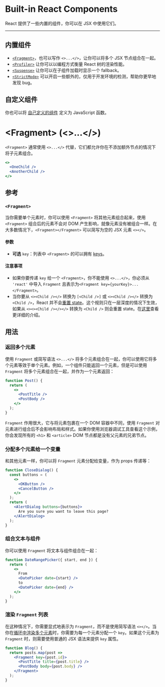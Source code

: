 # Built-in React Components

React 提供了一些内置的组件，你可以在 JSX 中使用它们。

------

## 内置组件 

- [`<Fragment>`](https://zh-hans.react.dev/reference/react/Fragment)，也可以写作 `<>...</>`，让你可以将多个 JSX 节点组合在一起。
- [`<Profiler>`](https://zh-hans.react.dev/reference/react/Profiler) 让你可以以编程方式衡量 React 树的渲染性能。
- [`<Suspense>`](https://zh-hans.react.dev/reference/react/Suspense) 让你可以在子组件加载时显示一个 fallback。
- [`<StrictMode>`](https://zh-hans.react.dev/reference/react/StrictMode) 可以开启一些额外的，仅用于开发环境的检测，帮助你更早地发现 bug。

## 自定义组件 

你也可以将 [自己定义的组件](https://zh-hans.react.dev/learn/your-first-component) 定义为 JavaScript 函数。

# \<Fragment> (<>...</>)

`<Fragment>` 通常使用 `<>...</>` 代替，它们都允许你在不添加额外节点的情况下将子元素组合。

```jsx
<>
  <OneChild />
  <AnotherChild />
</>
```

## 参考 

### `<Fragment>` 

当你需要单个元素时，你可以使用 `<Fragment>` 将其他元素组合起来，使用 `<Fragment>` 组合后的元素不会对 DOM 产生影响，就像元素没有被组合一样。在大多数情况下，`<Fragment></Fragment>` 可以简写为空的 JSX 元素 `<></>`。

#### 参数 

- **可选** `key`：列表中 `<Fragment>` 的可以拥有 [keys](https://zh-hans.react.dev/learn/rendering-lists#keeping-list-items-in-order-with-key)。

#### 注意事项 

- 如果你要传递 `key` 给一个 `<Fragment>`，你不能使用 `<>...</>`，你必须从 `'react'` 中导入 `Fragment` 且表示为`<Fragment key={yourKey}>...</Fragment>`。
- 当你要从 `<><Child /></>` 转换为  `[<Child />]` 或 `<><Child /></>` 转换为 `<Child />`，React 并不会[重置 state](https://zh-hans.react.dev/learn/preserving-and-resetting-state)。这个规则只在一层深度的情况下生效，如果从 `<><><Child /></></>` 转换为 `<Child />` 则会重置 state。在[这里](https://gist.github.com/clemmy/b3ef00f9507909429d8aa0d3ee4f986b)查看更详细的介绍。

## 用法 

### 返回多个元素 

使用 `Fragment` 或简写语法 `<>...</>` 将多个元素组合在一起，你可以使用它将多个元素等效于单个元素。例如，一个组件只能返回一个元素，但是可以使用 `Fragment` 将多个元素组合在一起，并作为一个元素返回：

```jsx
function Post() {
  return (
    <>
      <PostTitle />
      <PostBody />
    </>
  );
}
```

`Fragment` 作用很大，它与将元素包裹在一个 DOM 容器中不同，使用 `Fragment` 对元素进行组合后不会影响布局和样式。如果你使用浏览器调试工具查看这个示例，你会发现所有的 `<h1>` 和 `<article>` DOM 节点都是没有父元素的兄弟节点。

### 分配多个元素给一个变量 

和其他元素一样，你可以将 `Fragment` 元素分配给变量，作为 props 传递等：

```jsx
function CloseDialog() {
  const buttons = (
    <>
      <OKButton />
      <CancelButton />
    </>
  );
  return (
    <AlertDialog buttons={buttons}>
      Are you sure you want to leave this page?
    </AlertDialog>
  );
}
```

### 组合文本与组件 

你可以使用 `Fragment` 将文本与组件组合在一起：

```jsx
function DateRangePicker({ start, end }) {
  return (
    <>
      From
      <DatePicker date={start} />
      to
      <DatePicker date={end} />
    </>
  );
}
```

### 渲染 `Fragment` 列表 

在这种情况下，你需要显式地表示为 `Fragment`，而不是使用简写语法 `<></>`。当你在[循环中渲染多个元素](https://zh-hans.react.dev/learn/rendering-lists)时，你需要为每一个元素分配一个 `key`。如果这个元素为 `Fragment` 时，则需要使用普通的 JSX 语法来提供 `key` 属性。

```jsx
function Blog() {
  return posts.map(post =>
    <Fragment key={post.id}>
      <PostTitle title={post.title} />
      <PostBody body={post.body} />
    </Fragment>
  );
}
```

